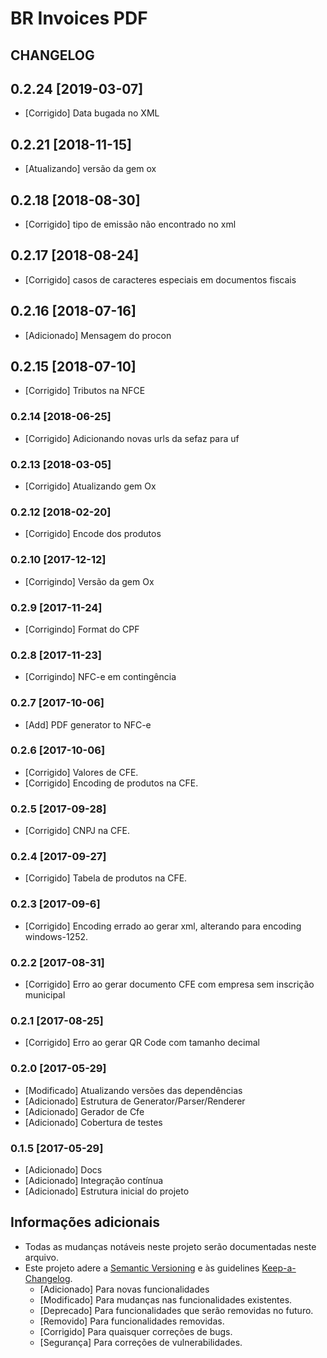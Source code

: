 # BR Invoices PDF

## CHANGELOG

## 0.2.24 [2019-03-07]
- [Corrigido] Data bugada no XML

## 0.2.21 [2018-11-15]
- [Atualizando] versão da gem ox

## 0.2.18 [2018-08-30]
- [Corrigido] tipo de emissão não encontrado no xml

## 0.2.17 [2018-08-24]
- [Corrigido] casos de caracteres especiais em documentos fiscais

## 0.2.16 [2018-07-16]
- [Adicionado] Mensagem do procon

## 0.2.15 [2018-07-10]
- [Corrigido] Tributos na NFCE

### 0.2.14 [2018-06-25]
- [Corrigido] Adicionando novas urls da sefaz para uf

### 0.2.13 [2018-03-05]
- [Corrigido] Atualizando gem Ox

### 0.2.12 [2018-02-20]
- [Corrigido] Encode dos produtos

### 0.2.10 [2017-12-12]
- [Corrigindo] Versão da gem Ox

### 0.2.9 [2017-11-24]
- [Corrigindo] Format do CPF

### 0.2.8 [2017-11-23]
- [Corrigindo] NFC-e em contingência

### 0.2.7 [2017-10-06]
- [Add] PDF generator to NFC-e

### 0.2.6 [2017-10-06]
- [Corrigido] Valores de CFE.
- [Corrigido] Encoding de produtos na CFE.

### 0.2.5 [2017-09-28]
- [Corrigido] CNPJ na CFE.

### 0.2.4 [2017-09-27]
- [Corrigido] Tabela de produtos na CFE.

### 0.2.3 [2017-09-6]
- [Corrigido] Encoding errado ao gerar xml, alterando para encoding windows-1252.

### 0.2.2 [2017-08-31]
- [Corrigido] Erro ao gerar documento CFE com empresa sem inscrição municipal

### 0.2.1 [2017-08-25]
- [Corrigido] Erro ao gerar QR Code com tamanho decimal

### 0.2.0 [2017-05-29]
- [Modificado] Atualizando versões das dependências
- [Adicionado] Estrutura de Generator/Parser/Renderer
- [Adicionado] Gerador de Cfe
- [Adicionado] Cobertura de testes

### 0.1.5 [2017-05-29]
- [Adicionado] Docs
- [Adicionado] Integração contínua
- [Adicionado] Estrutura inicial do projeto

## Informações adicionais
- Todas as mudanças notáveis neste projeto serão documentadas neste arquivo.
- Este projeto adere a [Semantic Versioning](http://semver.org/) e às guidelines [Keep-a-Changelog](https://github.com/olivierlacan/keep-a-changelog).
   - [Adicionado] Para novas funcionalidades
   - [Modificado] Para mudanças nas funcionalidades existentes.
   - [Deprecado] Para funcionalidades que serão removidas no futuro.
   - [Removido] Para funcionalidades removidas.
   - [Corrigido] Para quaisquer correções de bugs.
   - [Segurança] Para correções de vulnerabilidades.
